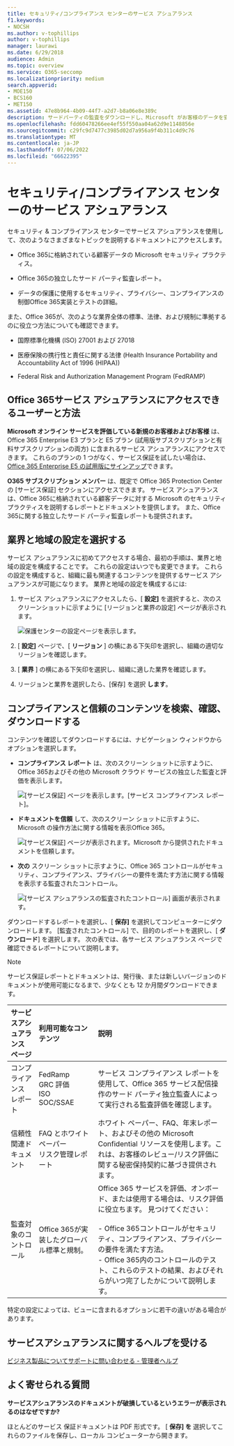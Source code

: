 ```yaml
---
title: セキュリティ/コンプライアンス センターのサービス アシュアランス
f1.keywords:
- NOCSH
ms.author: v-tophillips
author: v-tophillips
manager: laurawi
ms.date: 6/29/2018
audience: Admin
ms.topic: overview
ms.service: O365-seccomp
ms.localizationpriority: medium
search.appverid:
- MOE150
- BCS160
- MET150
ms.assetid: 47e8b964-4b09-44f7-a2d7-b8a06e8e389c
description: サードパーティの監査をダウンロードし、Microsoft がお客様のデータを安全に保つ方法を確認し、Office 365を使用するときに ISO、HIPAA、FINRA、FedRAMP に準拠する方法を確認します。
ms.openlocfilehash: fdd60478266ee4ef55f550aa04a62d9e1148856e
ms.sourcegitcommit: c29fc9d7477c3985d02d7a956a9f4b311c4d9c76
ms.translationtype: MT
ms.contentlocale: ja-JP
ms.lasthandoff: 07/06/2022
ms.locfileid: "66622395"
---
```

# <a name="service-assurance-in-the-security--compliance-center"></a>セキュリティ/コンプライアンス センターのサービス アシュアランス

セキュリティ & コンプライアンス センターでサービス アシュアランスを使用して、次のようなさまざまなトピックを説明するドキュメントにアクセスします。 
  
- Office 365に格納されている顧客データの Microsoft セキュリティ プラクティス。 
    
- Office 365の独立したサード パーティ監査レポート。 
    
- データの保護に使用するセキュリティ、プライバシー、コンプライアンスの制御Office 365実装とテストの詳細。 
    
また、Office 365が、次のような業界全体の標準、法律、および規制に準拠するのに役立つ方法についても確認できます。
  
-  国際標準化機構 (ISO) 27001 および 27018 
    
- 医療保険の携行性と責任に関する法律 (Health Insurance Portability and Accountability Act of 1996 (HIPAA))
    
- Federal Risk and Authorization Management Program (FedRAMP)
    
## <a name="who-can-access-office-365-service-assurance-and-how"></a>Office 365サービス アシュアランスにアクセスできるユーザーと方法

 **Microsoft オンライン サービスを評価している新規のお客様およびお客様** は、Office 365 Enterprise E3 プランと E5 プラン (試用版サブスクリプションと有料サブスクリプションの両方) に含まれるサービス アシュアランスにアクセスできます。 これらのプランの 1 つがなく、サービス保証を試したい場合は、[Office 365 Enterprise E5 の試用版にサインアップ](https://go.microsoft.com/fwlink/p/?LinkID=698279)できます。
  
 **O365 サブスクリプション メンバー** は、既定で Office 365 Protection Center の [サービス保証] セクションにアクセスできます。 サービス アシュアランスは、Office 365に格納されている顧客データに対する Microsoft のセキュリティ プラクティスを説明するレポートとドキュメントを提供します。 また、Office 365に関する独立したサード パーティ監査レポートも提供されます。
 
## <a name="choose-your-industry-and-regional-settings"></a>業界と地域の設定を選択する
<a name="Chooseyourindustryregional"> </a>

サービス アシュアランスに初めてアクセスする場合、最初の手順は、業界と地域の設定を構成することです。 これらの設定はいつでも変更できます。 これらの設定を構成すると、組織に最も関連するコンテンツを提供するサービス アシュアランスが可能になります。 業界と地域の設定を構成するには:
  
1. サービス アシュアランスにアクセスしたら、[ **設定]** を選択すると、次のスクリーンショットに示すように [リージョンと業界の設定] ページが表示されます。 
    
    ![保護センターの設定ページを表示します。](../media/101716e8-9c0a-4839-a2c0-f6aacf64eb9d.png)
  
2. [ **設定]** ページで、[ **リージョン** ] の横にある下矢印を選択し、組織の適切なリージョンを確認します。 
    
3. [ **業界** ] の横にある下矢印を選択し、組織に適した業界を確認します。 
    
4. リージョンと業界を選択したら、[保存] を選択 **します**。
    
## <a name="find-review-and-download-compliance-and-trust-content"></a>コンプライアンスと信頼のコンテンツを検索、確認、ダウンロードする
<a name="Chooseyourindustryregional"> </a>

コンテンツを確認してダウンロードするには、ナビゲーション ウィンドウからオプションを選択します。
  
- **コンプライアンス レポート** は、次のスクリーン ショットに示すように、Office 365およびその他の Microsoft クラウド サービスの独立した監査と評価を表示します。 
    
    ![[サービス保証] ページを表示します。[サービス コンプライアンス レポート]。](../media/149f2181-a558-4963-85e5-8d5ebc7cdac8.png)
  
- **ドキュメントを信頼** して、次のスクリーン ショットに示すように、Microsoft の操作方法に関する情報を表示Office 365。 
    
    ![[サービス保証] ページが表示されます。Microsoft から提供されたドキュメントを信頼します。](../media/5dd4e89a-25a2-45e7-8d6c-a5c5b9237327.png)
  
- **次の** スクリーン ショットに示すように、Office 365 コントロールがセキュリティ、コンプライアンス、プライバシーの要件を満たす方法に関する情報を表示する監査されたコントロール。 
    
    ![[サービス アシュアランスの監査されたコントロール] 画面が表示されます。](../media/4baf252b-603d-45e0-af12-32616154df65.png)
  
ダウンロードするレポートを選択し、[ **保存]** を選択してコンピューターにダウンロードします。 [監査されたコントロール] で、目的のレポートを選択し、[ **ダウンロード**] を選択します。 次の表では、各サービス アシュアランス ページで確認できるレポートについて説明します。 
  
> [!NOTE]
> サービス保証レポートとドキュメントは、発行後、または新しいバージョンのドキュメントが使用可能になるまで、少なくとも 12 か月間ダウンロードできます。 
  
|**サービスアシュアランス ページ**|**利用可能なコンテンツ**|**説明**|
|:-----|:-----|:-----|
|コンプライアンス レポート  <br/> | FedRamp  <br/>  GRC 評価  <br/>  ISO  <br/>  SOC/SSAE  <br/> |サービス コンプライアンス レポートを使用して、Office 365 サービス配信操作のサード パーティ独立監査人によって実行される監査評価を確認します。  <br/> |
|信頼性関連ドキュメント  <br/> | FAQ とホワイト ペーパー  <br/>  リスク管理レポート  <br/> |ホワイト ペーパー、FAQ、年末レポート、およびその他の Microsoft Confidential リソースを使用します。これは、お客様のレビュー/リスク評価に関する秘密保持契約に基づき提供されます。  <br/> |
|監査対象のコントロール  <br/> |Office 365が実装したグローバル標準と規制。  <br/> | Office 365 サービスを評価、オンボード、または使用する場合は、リスク評価に役立ちます。 見つけてください：  <br/> <br/>- Office 365コントロールがセキュリティ、コンプライアンス、プライバシーの要件を満たす方法。  <br/>- Office 365内のコントロールのテスト、これらのテストの結果、およびそれらがいつ完了したかについて説明します。  <br/> |
   
特定の設定によっては、ビューに含まれるオプションに若干の違いがある場合があります。
    
## <a name="get-help-with-service-assurance"></a>サービスアシュアランスに関するヘルプを受ける
<a name="addother"> </a>

[ビジネス製品についてサポートに問い合わせる - 管理者ヘルプ](../admin/get-help-support.md)
  
## <a name="frequently-asked-questions"></a>よく寄せられる質問
<a name="addother"> </a>

 **サービスアシュアランスのドキュメントが破損しているというエラーが表示されるのはなぜですか?**
  
ほとんどのサービス 保証ドキュメントは PDF 形式です。 [ **保存] を** 選択してこれらのファイルを保存し、ローカル コンピューターから開きます。